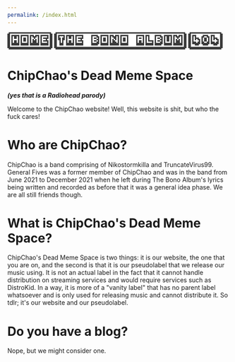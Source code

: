 ```yaml
---
permalink: /index.html
---
```


[![HOME](HOME.png)](http://chipchao.github.io/index.html) [![THE BONO ALBUM](TBA.png)](http://chipchao.github.io/the_bono_album.html) [![404](404.png)](http://chipchao.github.io/stimulateyourferrets.html)


# ChipChao's Dead Meme Space
***(yes that is a Radiohead parody)***

Welcome to the ChipChao website! Well, this website is shit, but who the fuck cares!

# Who are ChipChao?

ChipChao is a band comprising of Nikostormkilla and TruncateVirus99. General Fives was a former member of ChipChao and was in the band from June 2021 to December 2021 when he left during The Bono Album's lyrics being written and recorded as before that it was a general idea phase. We are all still friends though.

# What is ChipChao's Dead Meme Space?

ChipChao's Dead Meme Space is two things: it is our website, the one that you are on, and the second is that it is our pseudolabel that we release our music using. It is not an actual label in the fact that it cannot handle distribution on streaming services and would require services such as DistroKid. In a way, it is more of a "vanity label" that has no parent label whatsoever and is only used for releasing music and cannot distribute it. So tdlr; it's our website and our pseudolabel.

# Do you have a blog?

Nope, but we might consider one.

